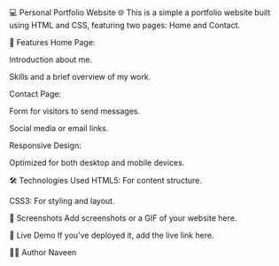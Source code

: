 
💻 Personal Portfolio Website 🌐
This is a simple a portfolio website built using HTML and CSS, featuring two pages: Home and Contact.

🚀 Features
Home Page:

Introduction about me.

Skills and a brief overview of my work.

Contact Page:

Form for visitors to send messages.

Social media or email links.

Responsive Design:

Optimized for both desktop and mobile devices.

🛠️ Technologies Used
HTML5: For content structure.

CSS3: For styling and layout.

📸 Screenshots
Add screenshots or a GIF of your website here.



🌟 Live Demo
If you’ve deployed it, add the live link here.

👨‍🎓 Author
Naveen



